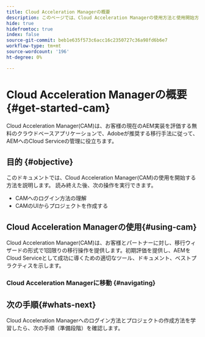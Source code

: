 ```yaml
---
title: Cloud Acceleration Managerの概要
description: このページでは、Cloud Acceleration Managerの使用方法と使用開始方法の概要を説明します。
hide: true
hidefromtoc: true
index: false
source-git-commit: beb1e635f573c6acc16c2350727c36a98fd6b6e7
workflow-type: tm+mt
source-wordcount: '196'
ht-degree: 0%

---
```



# Cloud Acceleration Managerの概要{#get-started-cam}

Cloud Acceleration Manager(CAM)は、お客様の現在のAEM実装を評価する無料のクラウドベースアプリケーションで、Adobeが推奨する移行手法に従って、AEMへのCloud Serviceの管理に役立ちます。

## 目的 {#objective}

このドキュメントでは、Cloud Acceleration Manager(CAM)の使用を開始する方法を説明します。 読み終えた後、次の操作を実行できます。

* CAMへのログイン方法の理解
* CAMのUIからプロジェクトを作成する

## Cloud Acceleration Managerの使用{#using-cam}

Cloud Acceleration Manager(CAM)は、お客様とパートナーに対し、移行ウィザードの形式で1回限りの移行操作を提供します。初期評価を提供し、AEMをCloud Serviceとして成功に導くための適切なツール、ドキュメント、ベストプラクティスを示します。

### Cloud Acceleration Managerに移動 {#navigating}




## 次の手順{#whats-next}

Cloud Acceleration Managerへのログイン方法とプロジェクトの作成方法を学習したら、次の手順（準備段階）を確認します。